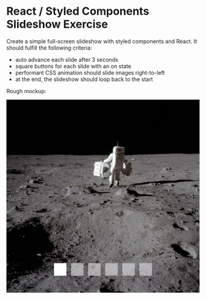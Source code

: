 # React / Styled Components Slideshow Exercise

Create a simple full-screen slideshow with styled components and React. It should fulfill the following criteria:

* auto advance each slide after 3 seconds
* square buttons for each slide with an on state
* performant CSS animation should slide images right-to-left
* at the end, the slideshow should loop back to the start

Rough mockup:

![mockup](slideshow-mockup.jpg?raw=true "Mockup")
